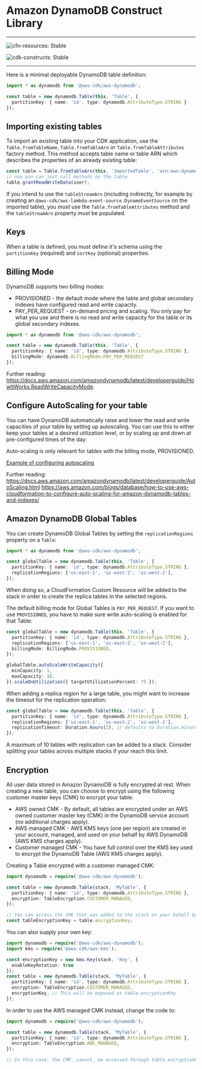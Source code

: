 # Amazon DynamoDB Construct Library
<!--BEGIN STABILITY BANNER-->

---

![cfn-resources: Stable](https://img.shields.io/badge/cfn--resources-stable-success.svg?style=for-the-badge)

![cdk-constructs: Stable](https://img.shields.io/badge/cdk--constructs-stable-success.svg?style=for-the-badge)

---

<!--END STABILITY BANNER-->

Here is a minimal deployable DynamoDB table definition:

```ts
import * as dynamodb from '@aws-cdk/aws-dynamodb';

const table = new dynamodb.Table(this, 'Table', {
  partitionKey: { name: 'id', type: dynamodb.AttributeType.STRING }
});
```

## Importing existing tables

To import an existing table into your CDK application, use the `Table.fromTableName`, `Table.fromTableArn` or `Table.fromTableAttributes`
factory method. This method accepts table name or table ARN which describes the properties of an already
existing table:

```ts
const table = Table.fromTableArn(this, 'ImportedTable', 'arn:aws:dynamodb:us-east-1:111111111:table/my-table');
// now you can just call methods on the table
table.grantReadWriteData(user);
```

If you intend to use the `tableStreamArn` (including indirectly, for example by creating an
`@aws-cdk/aws-lambda-event-source.DynamoEventSource` on the imported table), you *must* use the
`Table.fromTableAttributes` method and the `tableStreamArn` property *must* be populated.

## Keys

When a table is defined, you must define it's schema using the `partitionKey`
(required) and `sortKey` (optional) properties.

## Billing Mode

DynamoDB supports two billing modes:

* PROVISIONED - the default mode where the table and global secondary indexes have configured read and write capacity.
* PAY_PER_REQUEST - on-demand pricing and scaling. You only pay for what you use and there is no read and write capacity for the table or its global secondary indexes.

```ts
import * as dynamodb from '@aws-cdk/aws-dynamodb';

const table = new dynamodb.Table(this, 'Table', {
  partitionKey: { name: 'id', type: dynamodb.AttributeType.STRING },
  billingMode: dynamodb.BillingMode.PAY_PER_REQUEST
});
```

Further reading:
https://docs.aws.amazon.com/amazondynamodb/latest/developerguide/HowItWorks.ReadWriteCapacityMode.

## Configure AutoScaling for your table

You can have DynamoDB automatically raise and lower the read and write capacities
of your table by setting up autoscaling. You can use this to either keep your
tables at a desired utilization level, or by scaling up and down at pre-configured
times of the day:

Auto-scaling is only relevant for tables with the billing mode, PROVISIONED.

[Example of configuring autoscaling](test/integ.autoscaling.lit.ts)

Further reading:
https://docs.aws.amazon.com/amazondynamodb/latest/developerguide/AutoScaling.html
https://aws.amazon.com/blogs/database/how-to-use-aws-cloudformation-to-configure-auto-scaling-for-amazon-dynamodb-tables-and-indexes/

## Amazon DynamoDB Global Tables

You can create DynamoDB Global Tables by setting the `replicationRegions` property on a `Table`:

```ts
import * as dynamodb from '@aws-cdk/aws-dynamodb';

const globalTable = new dynamodb.Table(this, 'Table', {
  partitionKey: { name: 'id', type: dynamodb.AttributeType.STRING },
  replicationRegions: ['us-east-1', 'us-east-2', 'us-west-2'],
});
```

When doing so, a CloudFormation Custom Resource will be added to the stack in order to create the replica tables in the
selected regions.

The default billing mode for Global Tables is `PAY_PER_REQUEST`.
If you want to use `PROVISIONED`,
you have to make sure write auto-scaling is enabled for that Table:

```ts
const globalTable = new dynamodb.Table(this, 'Table', {
  partitionKey: { name: 'id', type: dynamodb.AttributeType.STRING },
  replicationRegions: ['us-east-1', 'us-east-2', 'us-west-2'],
  billingMode: BillingMode.PROVISIONED,
});

globalTable.autoScaleWriteCapacity({
  minCapacity: 1,
  maxCapacity: 10,
}).scaleOnUtilization({ targetUtilizationPercent: 75 });
```

When adding a replica region for a large table, you might want to increase the
timeout for the replication operation:

```ts
const globalTable = new dynamodb.Table(this, 'Table', {
  partitionKey: { name: 'id', type: dynamodb.AttributeType.STRING },
  replicationRegions: ['us-east-1', 'us-east-2', 'us-west-2'],
  replicationTimeout: Duration.hours(2), // defaults to Duration.minutes(30)
});
```

A maximum of 10 tables with replication can be added to a stack. Consider splitting your tables across
multiple stacks if your reach this limit.

## Encryption

All user data stored in Amazon DynamoDB is fully encrypted at rest. When creating a new table, you can choose to encrypt using the following customer master keys (CMK) to encrypt your table:

* AWS owned CMK - By default, all tables are encrypted under an AWS owned customer master key (CMK) in the DynamoDB service account (no additional charges apply).
* AWS managed CMK - AWS KMS keys (one per region) are created in your account, managed, and used on your behalf by AWS DynamoDB (AWS KMS charges apply).
* Customer managed CMK - You have full control over the KMS key used to encrypt the DynamoDB Table (AWS KMS charges apply).

Creating a Table encrypted with a customer managed CMK:

```ts
import dynamodb = require('@aws-cdk/aws-dynamodb');

const table = new dynamodb.Table(stack, 'MyTable', {
  partitionKey: { name: 'id', type: dynamodb.AttributeType.STRING },
  encryption: TableEncryption.CUSTOMER_MANAGED,
});

// You can access the CMK that was added to the stack on your behalf by the Table construct via:
const tableEncryptionKey = table.encryptionKey;
```

You can also supply your own key:

```ts
import dynamodb = require('@aws-cdk/aws-dynamodb');
import kms = require('@aws-cdk/aws-kms');

const encryptionKey = new kms.Key(stack, 'Key', {
  enableKeyRotation: true
});
const table = new dynamodb.Table(stack, 'MyTable', {
  partitionKey: { name: 'id', type: dynamodb.AttributeType.STRING },
  encryption: TableEncryption.CUSTOMER_MANAGED,
  encryptionKey, // This will be exposed as table.encryptionKey
});
```

In order to use the AWS managed CMK instead, change the code to:

```ts
import dynamodb = require('@aws-cdk/aws-dynamodb');

const table = new dynamodb.Table(stack, 'MyTable', {
  partitionKey: { name: 'id', type: dynamodb.AttributeType.STRING },
  encryption: TableEncryption.AWS_MANAGED,
});

// In this case, the CMK _cannot_ be accessed through table.encryptionKey.
```

